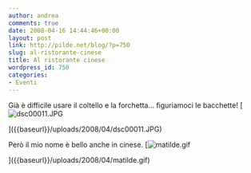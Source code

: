 ```yaml
---
author: andrea
comments: true
date: 2008-04-16 14:44:46+00:00
layout: post
link: http://pilde.net/blog/?p=750
slug: al-ristorante-cinese
title: Al ristorante cinese
wordpress_id: 750
categories:
- Eventi
---
```


Già è difficile usare il coltello e la forchetta... figuriamoci le bacchette!
[![dsc00011.JPG]({{baseurl}}/uploads/2008/04/dsc00011.JPG)


]({{baseurl}}/uploads/2008/04/dsc00011.JPG)



Però il mio nome è bello anche in cinese. 
[![matilde.gif]({{baseurl}}/uploads/2008/04/matilde.gif)


]({{baseurl}}/uploads/2008/04/matilde.gif)




